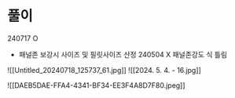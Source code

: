# 풀이

240717 O
- 패널존 보강시 사이즈 및 필릿사이즈 산정
240504 X 패널존강도 식 틀림

![[Untitled_20240718_125737_61.jpg]]
![[2024. 5. 4. - 16.jpg]]


![[DAEB5DAE-FFA4-4341-BF34-EE3F4A8D7F80.jpeg]]